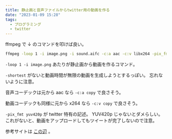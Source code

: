 ```yaml
---
title: 静止画と音声ファイルからtwitter用の動画を作る
date: "2023-01-09 15:28"
tags:
  - プログラミング
  - twitter
---
```


ffmpeg で ↓ のコマンドを叩けば良い。

```sh
ffmpeg -loop 1 -i image.png -i sound.aifc -c:a aac -c:v libx264 -pix_fmt yuv420p -shortest out.mp4
```

`-loop 1 -i image.png` あたりが静止画から動画を作るコマンド。

`-shortest` がないと動画時間が無限の動画を生成しようとするっぽい。
忘れないように注意。

音声コーデックは元から aac なら `-c:a copy` で良さそう。

動画コーデックも同様に元から x264 なら `-c:v copy` で良さそう。

`-pix_fmt yuv420p` が twitter 特有の記述。
YUV420p じゃないとダメらしい。
これがないと、動画をアップロードしてもツイートが完了しないので注意。

参考サイトは
[この辺](https://kivantium.hateblo.jp/entry/2017/07/16/160859)
。
